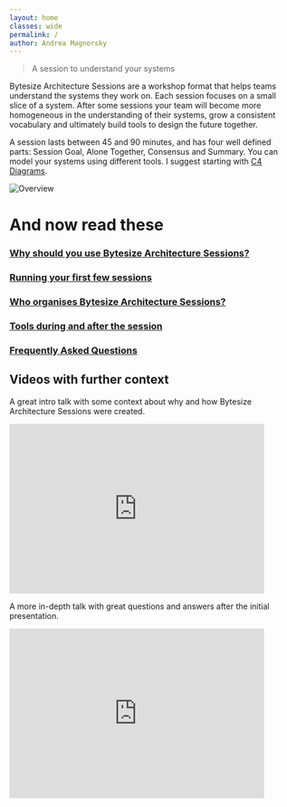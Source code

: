 ```yaml
---
layout: home
classes: wide
permalink: /
author: Andrea Magnorsky
---
```


> A session to understand your systems

Bytesize Architecture Sessions are a workshop format that helps teams understand the systems they work on. Each session focuses on a small slice of a system. After some sessions your team will become more homogeneous in the understanding of their systems, grow a consistent vocabulary and ultimately build tools to design the future together.

A  session lasts between 45 and 90 minutes, and has four well defined parts: Session Goal, Alone Together, Consensus and Summary. You can model your systems using different tools. I suggest starting with [C4 Diagrams](https://c4model.com/).


![Overview]({{site.url}}/images/bytesize-infographic.png)

 
# And now read these

### [Why should you use Bytesize Architecture Sessions?](/why-bytesize/ )
### [Running your first few sessions](/running-your-first-sessions/)
### [Who organises Bytesize Architecture Sessions?](/who-runs-it/)
### [Tools during and after the session](/tools/)
### [Frequently Asked Questions](/faq/)

## Videos with further context

A great intro talk  with some context about why and how Bytesize Architecture Sessions were created. 

<iframe title="vimeo-player" src="https://player.vimeo.com/video/842232215?h=129cccdf22" width="450" height="300" frameborder="0"    allowfullscreen></iframe> 

A more in-depth talk with great questions and answers after the initial presentation. 
<iframe width="450" height="300"  src="https://www.youtube.com/embed/uJ0f8fLU2Vw" title="YouTube video player" frameborder="0" allowfullscreen></iframe>

